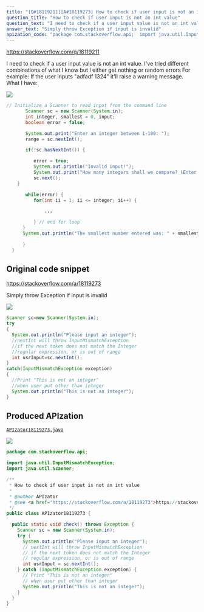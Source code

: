 ```yaml
---
title: "[Q#18119211][A#18119273] How to check if user input is not an int value"
question_title: "How to check if user input is not an int value"
question_text: "I need to check if a user input value is not an int value. I've tried different combinations of what I know but I either get nothing or random errors For example: If the user inputs \"adfadf 1324\" it'll raise a warning message. What I have:"
answer_text: "Simply throw Exception if input is invalid"
apization_code: "package com.stackoverflow.api;  import java.util.InputMismatchException; import java.util.Scanner;  /**  * How to check if user input is not an int value  *  * @author APIzator  * @see <a href=\"https://stackoverflow.com/a/18119273\">https://stackoverflow.com/a/18119273</a>  */ public class APIzator18119273 {    public static void check() throws Exception {     Scanner sc = new Scanner(System.in);     try {       System.out.println(\"Please input an integer\");       // nextInt will throw InputMismatchException       // if the next token does not match the Integer       // regular expression, or is out of range       int usrInput = sc.nextInt();     } catch (InputMismatchException exception) {       // Print \"This is not an integer\"       // when user put other than integer       System.out.println(\"This is not an integer\");     }   } }"
---
```


https://stackoverflow.com/q/18119211

I need to check if a user input value is not an int value. I&#x27;ve tried different combinations of what I know but I either get nothing or random errors
For example:
If the user inputs &quot;adfadf 1324&quot; it&#x27;ll raise a warning message.
What I have:


<div class="code-logo"><img src="/stackoverflow.png" /></div>

```java
// Initialize a Scanner to read input from the command line
       Scanner sc = new Scanner(System.in);
       int integer, smallest = 0, input;
       boolean error = false;

       System.out.print("Enter an integer between 1-100: ");
       range = sc.nextInt();

       if(!sc.hasNextInt()) {

          error = true;
          System.out.println("Invalid input!");
          System.out.print("How many integers shall we compare? (Enter an integer between 1-100: ");
          sc.next();
    }

       while(error) {
          for(int ii = 1; ii <= integer; ii++) {

              ...

          } // end for loop
      }
      System.out.println("The smallest number entered was: " + smallest);

      }
  }
```


## Original code snippet

https://stackoverflow.com/a/18119273

Simply throw Exception if input is invalid

<div class="code-logo"><img src="/stackoverflow.png" /></div>

```java
Scanner sc=new Scanner(System.in);
try
{
  System.out.println("Please input an integer");
  //nextInt will throw InputMismatchException
  //if the next token does not match the Integer
  //regular expression, or is out of range
  int usrInput=sc.nextInt();
}
catch(InputMismatchException exception)
{
  //Print "This is not an integer"
  //when user put other than integer
  System.out.println("This is not an integer");
}
```

## Produced APIzation

[`APIzator18119273.java`](https://github.com/pasqualesalza/apization-temp-data/raw/master/search/APIzator18119273.java)

<div class="code-logo"><img src="/apizator.png" /></div>

```java
package com.stackoverflow.api;

import java.util.InputMismatchException;
import java.util.Scanner;

/**
 * How to check if user input is not an int value
 *
 * @author APIzator
 * @see <a href="https://stackoverflow.com/a/18119273">https://stackoverflow.com/a/18119273</a>
 */
public class APIzator18119273 {

  public static void check() throws Exception {
    Scanner sc = new Scanner(System.in);
    try {
      System.out.println("Please input an integer");
      // nextInt will throw InputMismatchException
      // if the next token does not match the Integer
      // regular expression, or is out of range
      int usrInput = sc.nextInt();
    } catch (InputMismatchException exception) {
      // Print "This is not an integer"
      // when user put other than integer
      System.out.println("This is not an integer");
    }
  }
}

```